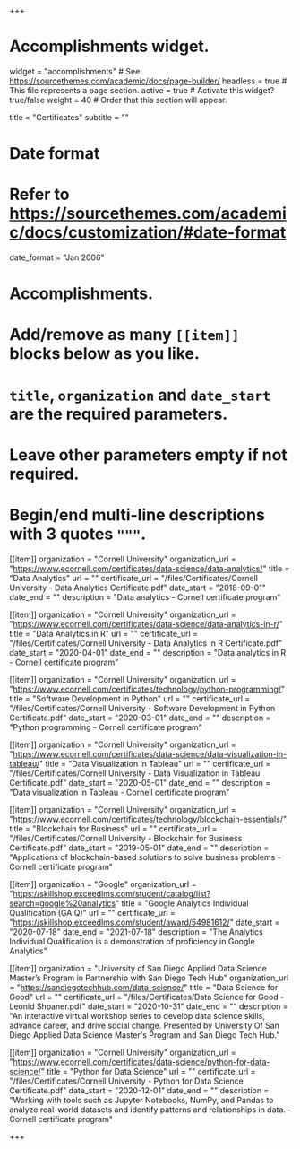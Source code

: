 +++
# Accomplishments widget.
widget = "accomplishments"  # See https://sourcethemes.com/academic/docs/page-builder/
headless = true  # This file represents a page section.
active = true  # Activate this widget? true/false
weight = 40  # Order that this section will appear.

title = "Certificates"
subtitle = ""

# Date format
#   Refer to https://sourcethemes.com/academic/docs/customization/#date-format
date_format = "Jan 2006"

# Accomplishments.
#   Add/remove as many `[[item]]` blocks below as you like.
#   `title`, `organization` and `date_start` are the required parameters.
#   Leave other parameters empty if not required.
#   Begin/end multi-line descriptions with 3 quotes `"""`.

[[item]]
  organization = "Cornell University"
  organization_url = "https://www.ecornell.com/certificates/data-science/data-analytics/"
  title = "Data Analytics"
  url = ""
  certificate_url = "/files/Certificates/Cornell University - Data Analytics Certificate.pdf"
  date_start = "2018-09-01"
  date_end = ""
  description = "Data analytics - Cornell certificate program"

[[item]]
  organization = "Cornell University"
  organization_url = "https://www.ecornell.com/certificates/data-science/data-analytics-in-r/"
  title = "Data Analytics in R"
  url = ""
  certificate_url = "/files/Certificates/Cornell University - Data Analytics in R Certificate.pdf"
  date_start = "2020-04-01"
  date_end = ""
  description = "Data analytics in R - Cornell certificate program"

[[item]]
  organization = "Cornell University"
  organization_url = "https://www.ecornell.com/certificates/technology/python-programming/"
  title = "Software Development in Python"
  url = ""
  certificate_url = "/files/Certificates/Cornell University - Software Development in Python Certificate.pdf"
  date_start = "2020-03-01"
  date_end = ""
  description = "Python programming - Cornell certificate program"
  
[[item]]
  organization = "Cornell University"
  organization_url = "https://www.ecornell.com/certificates/data-science/data-visualization-in-tableau/"
  title = "Data Visualization in Tableau"
  url = ""
  certificate_url = "/files/Certificates/Cornell University - Data Visualization in Tableau Certificate.pdf"
  date_start = "2020-05-01"
  date_end = ""
  description = "Data visualization in Tableau - Cornell certificate program"

[[item]]
  organization = "Cornell University"
  organization_url = "https://www.ecornell.com/certificates/technology/blockchain-essentials/"
  title = "Blockchain for Business"
  url = ""
  certificate_url = "/files/Certificates/Cornell University - Blockchain for Business Certificate.pdf"
  date_start = "2019-05-01"
  date_end = ""
  description = "Applications of blockchain-based solutions to solve business problems - Cornell certificate program"

[[item]]
  organization = "Google"
  organization_url = "https://skillshop.exceedlms.com/student/catalog/list?search=google%20analytics"
  title = "Google Analytics Individual Qualification (GAIQ)"
  url = ""
  certificate_url = "https://skillshop.exceedlms.com/student/award/54981612/"
  date_start = "2020-07-18"
  date_end = "2021-07-18"
  description = "The Analytics Individual Qualification is a demonstration of proficiency in Google Analytics"

[[item]]
  organization = "University of San Diego Applied Data Science Master’s Program in Partnership with San Diego Tech Hub"
  organization_url = "https://sandiegotechhub.com/data-science/"
  title = "Data Science for Good"
  url = ""
  certificate_url = "/files/Certificates/Data Science for Good - Leonid Shpaner.pdf"
  date_start = "2020-10-31"
  date_end = ""
  description = "An interactive virtual workshop series to develop data science skills, advance career, and drive social change. Presented by University Of San Diego Applied Data Science Master's Program and San Diego Tech Hub."
  
[[item]]
  organization = "Cornell University"
  organization_url = "https://www.ecornell.com/certificates/data-science/python-for-data-science/"
  title = "Python for Data Science"
  url = ""
  certificate_url = "/files/Certificates/Cornell University - Python for Data Science Certificate.pdf"
  date_start = "2020-12-01"
  date_end = ""
  description = "Working with tools such as Jupyter Notebooks, NumPy, and Pandas to analyze real-world datasets and identify patterns and relationships in data. - Cornell certificate program"
  
  
  
  

+++
